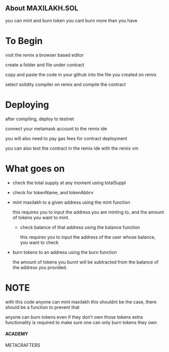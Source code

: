 ## About MAXILAKH.SOL
 you can mint and burn token
 you cant burn more than you have

# To Begin

visit the remix a browser based editor

create a folder and file under contract

copy and paste the code in your github into the  file you created on remix

select solidity compiler on remix and compile the contract

# Deploying

after compiling, deploy to testnet

 connect your metamask account to the remix ide

you will also need to pay gas fees for contract deployment

you can also test the contract in the remix ide with the remix vm

# What goes on

* check the total supply at any moment using totalSuppl

* check for tokenName, and tokenAbbrv

* mint maxilakh to a given address using the mint function

    this requires you to input the address you are minting to, and the amount of tokens you want to mint.

  * check balance of that address using the balance function

    this requires you to input the address of the user whose balance, you want to check

* burn tokens  to an address using the burn function
  
    the amount of tokens you burnt will be subtracted from the balance of the address you provided.

# NOTE

with this code anyone can mint maxilakh
this shouldnt be the case, there should be a function to prevent that

anyone can burn tokens even if they don't own those tokens
extra functionality is required to make sure one can only burn tokens they own

#### ACADEMY
METACRAFTERS
